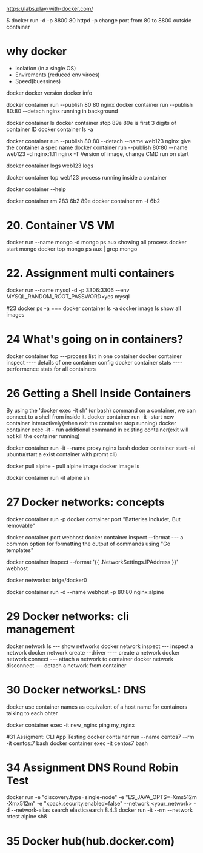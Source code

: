 https://labs.play-with-docker.com/

$ docker run -d -p 8800:80 httpd
-p change port from 80 to 8800 outside container

# why docker 
- Isolation (in a single OS)
- Envirements (reduced env viroes)
- Speed(buessines)

docker
docker version
docker info


docker container run --publish 80:80 nginx
docker container run --publish 80:80 --detach nginx    running in background

docker container ls
docker container stop 89e     89e is first 3 digits of container ID
docker container ls -a

docker container run --publish 80:80 --detach --name web123 nginx         give the container a spec name
docker container run --publish 80:80 --name web123 -d nginx:1.11 nginx -T   Version of image, change CMD run on start  

docker container logs web123     logs

docker container top web123      process running inside a container

docker container --help

docker container rm 283 6b2 89e 
docker container rm -f 6b2



# 20. Container VS VM
docker run --name mongo -d mongo
ps aux     showing all process
docker start mongo
docker top mongo
ps aux | grep mongo

# 22. Assignment multi containers
docker run --name mysql -d -p 3306:3306 --env MYSQL_RANDOM_ROOT_PASSWORD=yes mysql

#23
docker ps -a === docker container ls -a
docker image ls     show all images

# 24 What's going on in containers?
docker container top   ---process list in one container
docker container inspect  ---- details of one container config
docker container stats ---- performence stats for all containers

# 26 Getting a Shell Inside Containers
 By using the 'docker exec -it <container> sh' (or bash) command on a container, we can connect to a shell from inside it.
docker container run -it  -start new container interactively(when exit the container stop running)
docker container exec -it   - run additional command in existing container(exit will not kill the container running)

 docker container run -it --name proxy nginx bash
 docker container start -ai ubuntu(start a exist container with promt cli)

 docker pull alpine - pull alpine image
 docker image ls

 docker container run -it alpine sh 

 # 27 Docker networks: concepts
 docker container run -p
 docker container port <container>
 "Batteries Includet, But removable"

 docker container port webhost
 docker container inspect --format --- a common option for formatting the output of commands using "Go templates"

docker container inspect --format '{{ .NetworkSettings.IPAddress }}' webhost

docker networks: brige/docker0

docker container run -d --name webhost -p 80:80 nginx:alpine

# 29 Docker networks: cli management
docker network ls --- show networks
docker network inspect --- inspect a network
docker network create --driver  ---- create a network
docker network connect --- attach a network to container
docker network disconnect --- detach a network from container

# 30 Docker networksL: DNS
docker use container names as equivalent of a host name for containers talking to each ohter

docker container exec -it new_nginx ping my_nginx

#31 Assigment: CLI App Testing
docker container run --name centos7 --rm -it centos:7 bash
docker container exec -it centos7 bash

# 34  Assignment DNS Round Robin Test
docker run -e "discovery.type=single-node" -e "ES_JAVA_OPTS=-Xms512m -Xmx512m" -e "xpack.security.enabled=false" --network <your_network> -d --network-alias search elasticsearch:8.4.3
docker run -it --rm --network rrtest alpine shß

# 35 Docker hub(hub.docker.com)